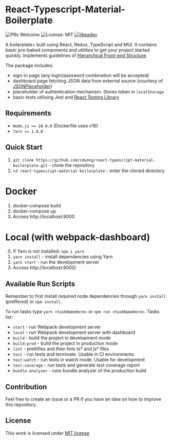 # React-Typescript-Material-Boilerplate

![PRs Welcome](https://img.shields.io/badge/PRs-welcome-brightgreen.svg) ![License: MIT](https://img.shields.io/badge/license-MIT-brightgreen.svg) [![likeadev](https://img.shields.io/twitter/follow/likeadev?style=social)](https://twitter.com/likeadev)

A boilerplate+ built using React, Redux, TypeScript and MUI. It contains basic pre-baked components and utilities to get your project started quickly. Implements guidelines of [Hierarchical Front-end Structure](https://github.com/petejank/hierarchical-front-end-structure).

The package includes:

- sign-in page (any login/password combination will be accepted)
- dashboard page fetching JSON data from external source (courtesy of [JSONPlaceholder](https://jsonplaceholder.typicode.com))
- placeholder of authentication mechanism. Stores token in `localStorage`
- basic tests utilising Jest and [React Testing Library](https://github.com/testing-library/react-testing-library)

## Requirements

- `Node.js >= 10.0.0` (Dockerfile uses v16)
- `Yarn >= 1.0.0`

## Quick Start 

1. `git clone https://github.com/cduong/react-typescript-material-boilerplate.git` - clone the repository
2. `cd react-typescript-material-boilerplate` - enter the cloned directory

# Docker
1. docker-compose build
2. docker-compose up
3. Access http://localhost:9000

# Local (with webpack-dashboard)
0. If Yarn is not installed: `npm i yarn`
1. `yarn install` - install dependencies using Yarn
2. `yarn start` - run the development server
3. Access http://localhost:9000/

## Available Run Scripts

Remember to first install required node dependencies through `yarn install` (preffered) or `npm install`.

To run tasks type `yarn <taskNameHere>` or `npm run <taskNameHere>`. Tasks list:

- `start` - run Webpack development server
- `local` - run Webpack development server with dashboard
- `build` - build the project in development mode
- `build:prod` - build the project in production mode
- `lint` - prettifies and then lints ts* and js* files
- `test` - run tests and terminate. Usable in CI environments
- `test:watch` - run tests in watch mode. Usable for development
- `test:coverage` - run tests and generate test coverage report
- `bundle-analyzer` - runs bundle analyzer of the production build

## Contribution

Feel free to create an issue or a PR if you have an idea on how to improve this repository.

## License

This work is licensed under [MIT license](LICENSE)
